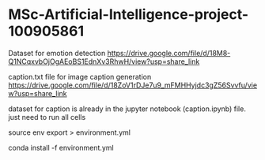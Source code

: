 # MSc-Artificial-Intelligence-project-100905861

Dataset for emotion detection https://drive.google.com/file/d/18M8-Q1NCqxvbOjOgAEoBS1EdnXv3RhwH/view?usp=share_link

caption.txt file for image caption generation https://drive.google.com/file/d/18ZoV1rDJe7u9_mFMHHyjdc3gZ56Svvfu/view?usp=share_link

dataset for caption is already in the jupyter notebook (caption.ipynb) file. just need to run all cells

source env export > environment.yml

conda install -f environment.yml
